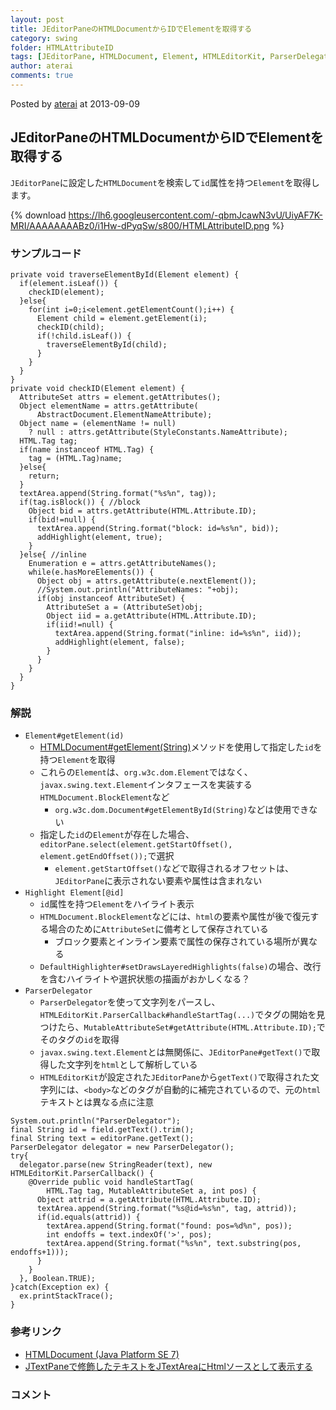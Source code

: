```yaml
---
layout: post
title: JEditorPaneのHTMLDocumentからIDでElementを取得する
category: swing
folder: HTMLAttributeID
tags: [JEditorPane, HTMLDocument, Element, HTMLEditorKit, ParserDelegator, Highlighter]
author: aterai
comments: true
---
```


Posted by [aterai](http://terai.xrea.jp/aterai.html) at 2013-09-09

## JEditorPaneのHTMLDocumentからIDでElementを取得する
`JEditorPane`に設定した`HTMLDocument`を検索して`id`属性を持つ`Element`を取得します。


{% download https://lh6.googleusercontent.com/-qbmJcawN3vU/UiyAF7K-MRI/AAAAAAAABz0/i1Hw-dPyqSw/s800/HTMLAttributeID.png %}

### サンプルコード
<pre class="prettyprint"><code>private void traverseElementById(Element element) {
  if(element.isLeaf()) {
    checkID(element);
  }else{
    for(int i=0;i&lt;element.getElementCount();i++) {
      Element child = element.getElement(i);
      checkID(child);
      if(!child.isLeaf()) {
        traverseElementById(child);
      }
    }
  }
}
private void checkID(Element element) {
  AttributeSet attrs = element.getAttributes();
  Object elementName = attrs.getAttribute(
      AbstractDocument.ElementNameAttribute);
  Object name = (elementName != null)
    ? null : attrs.getAttribute(StyleConstants.NameAttribute);
  HTML.Tag tag;
  if(name instanceof HTML.Tag) {
    tag = (HTML.Tag)name;
  }else{
    return;
  }
  textArea.append(String.format("%s%n", tag));
  if(tag.isBlock()) { //block
    Object bid = attrs.getAttribute(HTML.Attribute.ID);
    if(bid!=null) {
      textArea.append(String.format("block: id=%s%n", bid));
      addHighlight(element, true);
    }
  }else{ //inline
    Enumeration e = attrs.getAttributeNames();
    while(e.hasMoreElements()) {
      Object obj = attrs.getAttribute(e.nextElement());
      //System.out.println("AttributeNames: "+obj);
      if(obj instanceof AttributeSet) {
        AttributeSet a = (AttributeSet)obj;
        Object iid = a.getAttribute(HTML.Attribute.ID);
        if(iid!=null) {
          textArea.append(String.format("inline: id=%s%n", iid));
          addHighlight(element, false);
        }
      }
    }
  }
}
</code></pre>

### 解説
- `Element#getElement(id)`
    - [HTMLDocument#getElement(String)](http://docs.oracle.com/javase/jp/7/api/javax/swing/text/html/HTMLDocument.html#getElement%28java.lang.String%29)メソッドを使用して指定した`id`を持つ`Element`を取得
    - これらの`Element`は、`org.w3c.dom.Element`ではなく、`javax.swing.text.Element`インタフェースを実装する`HTMLDocument.BlockElement`など
        - `org.w3c.dom.Document#getElementById(String)`などは使用できない
    - 指定した`id`の`Element`が存在した場合、`editorPane.select(element.getStartOffset(), element.getEndOffset());`で選択
        - `element.getStartOffset()`などで取得されるオフセットは、`JEditorPane`に表示されない要素や属性は含まれない
- `Highlight Element[@id]`
    - `id`属性を持つ`Element`をハイライト表示
    - `HTMLDocument.BlockElement`などには、`html`の要素や属性が後で復元する場合のために`AttributeSet`に備考として保存されている
        - ブロック要素とインライン要素で属性の保存されている場所が異なる
    - `DefaultHighlighter#setDrawsLayeredHighlights(false)`の場合、改行を含むハイライトや選択状態の描画がおかしくなる？
- `ParserDelegator`
    - `ParserDelegator`を使って文字列をパースし、`HTMLEditorKit.ParserCallback#handleStartTag(...)`でタグの開始を見つけたら、`MutableAttributeSet#getAttribute(HTML.Attribute.ID);`でそのタグの`id`を取得
    - `javax.swing.text.Element`とは無関係に、`JEditorPane#getText()`で取得した文字列を`html`として解析している
    - `HTMLEditorKit`が設定された`JEditorPane`から`getText()`で取得された文字列には、`<body>`などのタグが自動的に補完されているので、元の`html`テキストとは異なる点に注意

<!-- dummy comment line for breaking list -->

<pre class="prettyprint"><code>System.out.println("ParserDelegator");
final String id = field.getText().trim();
final String text = editorPane.getText();
ParserDelegator delegator = new ParserDelegator();
try{
  delegator.parse(new StringReader(text), new HTMLEditorKit.ParserCallback() {
    @Override public void handleStartTag(
        HTML.Tag tag, MutableAttributeSet a, int pos) {
      Object attrid = a.getAttribute(HTML.Attribute.ID);
      textArea.append(String.format("%s@id=%s%n", tag, attrid));
      if(id.equals(attrid)) {
        textArea.append(String.format("found: pos=%d%n", pos));
        int endoffs = text.indexOf('&gt;', pos);
        textArea.append(String.format("%s%n", text.substring(pos, endoffs+1)));
      }
    }
  }, Boolean.TRUE);
}catch(Exception ex) {
  ex.printStackTrace();
}
</code></pre>

### 参考リンク
- [HTMLDocument (Java Platform SE 7)](http://docs.oracle.com/javase/jp/7/api/javax/swing/text/html/HTMLDocument.html)
- [JTextPaneで修飾したテキストをJTextAreaにHtmlソースとして表示する](http://terai.xrea.jp/Swing/HTMLEditorKit.html)

<!-- dummy comment line for breaking list -->

### コメント
